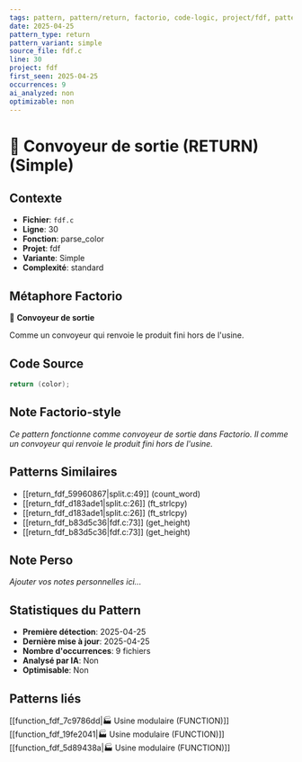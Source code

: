 ```yaml
---
tags: pattern, pattern/return, factorio, code-logic, project/fdf, pattern/variant/simple
date: 2025-04-25
pattern_type: return
pattern_variant: simple
source_file: fdf.c
line: 30
project: fdf
first_seen: 2025-04-25
occurrences: 9
ai_analyzed: non
optimizable: non
---
```


# 🚚 Convoyeur de sortie (RETURN) (Simple)

## Contexte
- **Fichier**: `fdf.c`
- **Ligne**: 30
- **Fonction**: parse_color
- **Projet**: fdf
- **Variante**: Simple
- **Complexité**: standard

## Métaphore Factorio
🚚 **Convoyeur de sortie**

Comme un convoyeur qui renvoie le produit fini hors de l'usine.

## Code Source
```c
return (color);
```

## Note Factorio-style
*Ce pattern fonctionne comme convoyeur de sortie dans Factorio. Il comme un convoyeur qui renvoie le produit fini hors de l'usine.*

## Patterns Similaires
- [[return_fdf_59960867|split.c:49]] (count_word)
- [[return_fdf_d183ade1|split.c:26]] (ft_strlcpy)
- [[return_fdf_d183ade1|split.c:26]] (ft_strlcpy)
- [[return_fdf_b83d5c36|fdf.c:73]] (get_height)
- [[return_fdf_b83d5c36|fdf.c:73]] (get_height)

## Note Perso
*Ajouter vos notes personnelles ici...*

## Statistiques du Pattern
- **Première détection**: 2025-04-25
- **Dernière mise à jour**: 2025-04-25
- **Nombre d'occurrences**: 9 fichiers
- **Analysé par IA**: Non
- **Optimisable**: Non

## Patterns liés
[[function_fdf_7c9786dd|🏭 Usine modulaire (FUNCTION)]]
[[function_fdf_19fe2041|🏭 Usine modulaire (FUNCTION)]]
[[function_fdf_5d89438a|🏭 Usine modulaire (FUNCTION)]]
